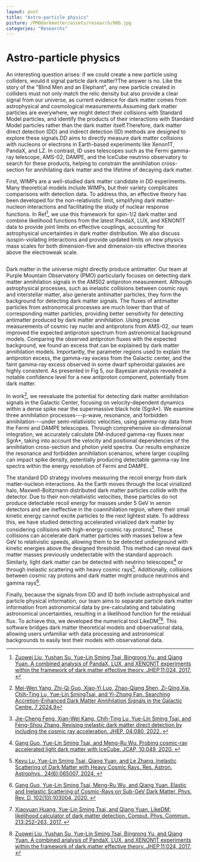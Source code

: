 ```yaml
---
layout: post
title: "Astro-particle physics"
picture: /PMOdarkmatter/assets/research/00b.jpg
categories: "Researchs"
---
```


# Astro-particle physics

An interesting question arises: if we could create a new particle using colliders, would it signal particle dark matter?The answer is no. Like the story of the "Blind Men and an Elephant", any new particle created in colliders must not only match the relic density but also provide a clear signal from our universe, as current evidence for dark matter comes from astrophysical and cosmological measurements.Assuming dark matter particles are everywhere, we might detect their collisions with Standard Model particles, and identify the products of their interactions with Standard Model particles rather than the dark matter itself.Therefore, dark matter direct detection (DD) and indirect detection (ID) methods are designed to explore these signals.DD aims to directly measure dark matter collisions with nucleons or electrons in Earth-based experiments like Xenon1T, PandaX, and LZ.
In contrast, ID uses telescopes such as the Fermi gamma-ray telescope, AMS-02, DAMPE, and the IceCube neutrino observatory to search for these products, helping to constrain the annihilation cross-section for annihilating dark matter and the lifetime of decaying dark matter.

First, WIMPs are a well-studied dark matter candidate in DD experiments.
Many theoretical models include WIMPs, but their variety complicates comparisons with detection data.
To address this, an effective theory has been developed for the non-relativistic limit, simplifying dark matter-nucleon interactions and facilitating the study of nuclear response functions.
In Ref[^19], we use this framework for spin-1/2 dark matter and combine likelihood functions from the latest PandaX, LUX, and XENON1T data to provide joint limits on effective couplings, accounting for astrophysical uncertainties in dark matter distribution.
We also discuss isospin-violating interactions and provide updated limits on new physics mass scales for both dimension-five and dimension-six effective theories above the electroweak scale.

<p style="text-align:center;"><img class="item-image" src="{{ site.baseurl }}/assets/research/figure5.png" alt=""></p>

Dark matter in the universe might directly produce antimatter.
Our team at Purple Mountain Observatory (PMO) particularly focuses on detecting dark matter annihilation signals in the AMS02 antiproton measurement.
Although astrophysical processes, such as inelastic collisions between cosmic rays and interstellar matter, also generate antimatter particles, they form the background for detecting dark matter signals.
The fluxes of antimatter particles from astronomical processes are much lower than that of corresponding matter particles, providing better sensitivity for detecting antimatter produced by dark matter annihilation.
Using precise measurements of cosmic ray nuclei and antiprotons from AMS-02, our team improved the expected antiproton spectrum from astronomical background models.
Comparing the observed antiproton fluxes with the expected background, we found an excess that can be explained by dark matter annihilation models.
Importantly, the parameter regions used to explain the antiproton excess, the gamma-ray excess from the Galactic center, and the faint gamma-ray excess observed in some dwarf spheroidal galaxies are highly consistent.
As presented in Fig 5, our Bayesian analysis revealed a notable confidence level for a new antiproton component, potentially from dark matter.

In work[^27], we reevaluate the potential for detecting dark matter annihilation signals in the Galactic Center,
focusing on velocity-dependent dynamics within a dense spike near the supermassive black hole (SgrA*).
We examine three annihilation processes---p-wave, resonance, and forbidden annihilation---under semi-relativistic velocities, using gamma-ray data from the Fermi and DAMPE telescopes.
Through comprehensive six-dimensional integration, we accurately calculate DM-induced gamma-ray fluxes near SgrA*, taking into account the velocity and positional dependencies of the annihilation cross-section and photon yield spectra. Our results emphasize the resonance and forbidden annihilation scenarios, where larger coupling can impact spike density, potentially producing detectable gamma-ray line spectra within the energy resolution of Fermi and DAMPE.

The standard DD strategy involves measuring the recoil energy from dark matter-nucleon interactions.
As the Earth moves through the local virialized halo, Maxwell-Boltzmann distributed dark matter particles collide with the detector.
Due to their non-relativistic velocities, these particles do not produce detectable recoil energy for masses under 5 GeV in xenon detectors and are ineffective in the coannihilation region, where their small kinetic energy cannot excite particles to the next lightest state.
To address this, we have studied detecting accelerated virialized dark matter by considering collisions with high-energy cosmic ray protons[^13].
These collisions can accelerate dark matter particles with masses below a few GeV to relativistic speeds, allowing them to be detected underground with kinetic energies above the designed threshold.
This method can reveal dark matter masses previously undetectable with the standard approach.
Similarly, light dark matter can be detected with neutrino telescopes[^15] or through inelastic scattering with heavy cosmic rays[^20].
Additionally, collisions between cosmic ray protons and dark matter might produce neutrinos and gamma rays[^16].



Finally, because the signals from DD and ID both include astrophysical and particle physical information,
our team aims to separate particle dark matter information from astronomical data by pre-calculating and tabulating astronomical uncertainties,
resulting in a likelihood function for the residual flux.
To achieve this, we developed the numerical tool LikeDM[^18][^19].
This software bridges dark matter theoretical models and observational data,
allowing users unfamiliar with data processing and astronomical backgrounds to easily test their models with observational data.

[^1]: [Murat Abdughani, Yi-Zhong Fan, Lei Feng, Yue-Lin Sming Tsai, Lei Wu, and Qiang Yuan. A commonorigin of muon g-2 anomaly, Galaxy Center GeV excess and AMS-02 anti-proton excess in the NMSSM.Sci. Bull., 66:2170–2174, 2021. ](https://arxiv.org/abs/2104.03274)

[^2]: [ Murat Abdughani, Yi-Zhong Fan, Chih-Ting Lu, Tian-Peng Tang, and Yue-Lin Sming Tsai. Muonphilic dark matter explanation of gamma-ray galactic center excess: a comprehensive analysis. JHEP, 07:127,2022. ](https://arxiv.org/abs/2111.02946)

[^3]: [ Abdesslam Arhrib, Yue-Lin Sming Tsai, Qiang Yuan, and Tzu-Chiang Yuan. An Updated Analysis of Inert Higgs Doublet Model in light of the Recent Results from LUX, PLANCK, AMS-02 and LHC. JCAP,06:030, 2014.  ](https://arxiv.org/abs/1310.0358)

[^4]: [ Shankha Banerjee, Shigeki Matsumoto, Kyohei Mukaida, and Yue-Lin Sming Tsai. WIMP Dark Matter in a Well-Tempered Regime: A case study on Singlet-Doublets Fermionic WIMP. JHEP, 11:070, 2016. ](https://arxiv.org/abs/1603.07387)

[^5]: [ Jung Chang, Kingman Cheung, Hiroyuki Ishida, Chih-Ting Lu, Martin Spinrath, and Yue-Lin Sming Tsai.Sneutrino Dark Matter via pseudoscalar X-funnel meets Inverse Seesaw. JHEP, 09:071, 2018. ](https://arxiv.org/abs/1806.04468)

[^6]: [ Yu-Tong Chen, Shigeki Matsumoto, Tian-Peng Tang, Yue-Lin Sming Tsai, and Lei Wu. Light thermal dark matter beyond p-wave annihilation in minimal Higgs portal model. JHEP, 05:281, 2024.](https://arxiv.org/abs/1310.0358)

[^7]: [ Kingman Cheung, Jui-Lin Kuo, Kin-Wang Ng, and Yue-Lin Sming Tsai. The impact of EDGES 21-cm data on dark matter interactions. Phys. Lett. B, 789:137–144, 2019.8 ](https://arxiv.org/abs/1803.09398)

[^8]: [ Kingman Cheung, Yue-Lin S. Tsai, Po-Yan Tseng, Tzu-Chiang Yuan, and A. Zee. Global Study of the Simplest Scalar Phantom Dark Matter Model. JCAP, 10:042, 2012.  ](https://arxiv.org/abs/1207.4930)

[^9]: [ Kingman Cheung, Po-Yan Tseng, Yue-Lin S. Tsai, and Tzu-Chiang Yuan. Global Constraints on Effective Dark Matter Interactions: Relic Density, Direct Detection, Indirect Detection, and Collider. JCAP, 05:001,2012. ](https://arxiv.org/abs/1201.3402)

[^10]: [ Ming-Yang Cui, Wei-Chih Huang, Yue-Lin Sming Tsai, and Qiang Yuan. Consistency test of the AMS-02 antiproton excess with direct detection data based on the effective field theory approach. JCAP, 11:039,2018. ](https://arxiv.org/abs/1805.11590)

[^11]: [ Ming-Yang Cui, Qiang Yuan, Yue-Lin Sming Tsai, and Yi-Zhong Fan. Possible dark matter annihilation signal in the AMS-02 antiproton data. Phys. Rev. Lett., 118(19):191101, 2017. ](https://arxiv.org/abs/1610.03840)

[^12]: [ Yi-Zhong Fan, Tian-Peng Tang, Yue-Lin Sming Tsai, and Lei Wu. Inert Higgs Dark Matter for CDF II W-Boson Mass and Detection Prospects. Phys. Rev. Lett., 129(9):091802, 2022. ](https://arxiv.org/abs/2204.03693)

[^13]: [ Jie-Cheng Feng, Xian-Wei Kang, Chih-Ting Lu, Yue-Lin Sming Tsai, and Feng-Shou Zhang. Revising inelastic dark matter direct detection by including the cosmic ray acceleration. JHEP, 04:080, 2022.  ](https://arxiv.org/abs/2110.08863)

[^14]: [ Andrew Fowlie, Kamila Kowalska, Leszek Roszkowski, Enrico Maria Sessolo, and Yue-Lin Sming Tsai.Dark matter and collider signatures of the MSSM. Phys. Rev. D, 88:055012, 2013. ](https://arxiv.org/abs/1306.1567)

[^15]: [ Gang Guo, Yue-Lin Sming Tsai, and Meng-Ru Wu. Probing cosmic-ray accelerated light dark matter with IceCube. JCAP, 10:049, 2020. ](https://arxiv.org/abs/2004.03161)

[^16]: [ Gang Guo, Yue-Lin Sming Tsai, Meng-Ru Wu, and Qiang Yuan. Elastic and Inelastic Scattering of Cosmic-Rays on Sub-GeV Dark Matter. Phys. Rev. D, 102(10):103004, 2020. ](https://arxiv.org/abs/2008.12137)

[^17]: [ Wei-Chih Huang, Jui-Lin Kuo, and Yue-Lin Sming Tsai. A convolutional-neural-network estimator of CMB constraints on dark matter energy injection. JCAP, 06:025, 2021. ](https://arxiv.org/abs/2101.10360)

[^18]: [ Xiaoyuan Huang, Yue-Lin Sming Tsai, and Qiang Yuan. LikeDM: likelihood calculator of dark matter detection. Comput. Phys. Commun., 213:252–263, 2017. ](https://arxiv.org/abs/1603.07119)

[^19]: [ Zuowei Liu, Yushan Su, Yue-Lin Sming Tsai, Bingrong Yu, and Qiang Yuan. A combined analysis of PandaX, LUX, and XENON1T experiments within the framework of dark matter effective theory. JHEP,11:024, 2017. ](https://arxiv.org/abs/1708.04630)

[^20]: [ Keyu Lu, Yue-Lin Sming Tsai, Qiang Yuan, and Le Zhang. Inelastic Scattering of Dark Matter with Heavy Cosmic Rays. Res. Astron. Astrophys., 24(6):065007, 2024. ](https://arxiv.org/abs/2310.12501)

[^21]: [ Shigeki Matsumoto, Satyanarayan Mukhopadhyay, and Yue-Lin Sming Tsai. Singlet Majorana fermion dark matter: a comprehensive analysis in effective field theory. JHEP, 10:155, 2014. ](https://arxiv.org/abs/1407.1859)

[^22]: [ Shigeki Matsumoto, Satyanarayan Mukhopadhyay, and Yue-Lin Sming Tsai. Effective Theory of WIMP Dark Matter supplemented by Simplified Models: Singlet-like Majorana fermion case. Phys. Rev. D,94(6):065034, 2016. ](https://arxiv.org/abs/1604.02230)

[^23]: [ Shigeki Matsumoto, Yue-Lin Sming Tsai, and Po-Yan Tseng. Light Fermionic WIMP Dark Matter with Light Scalar Mediator. JHEP, 07:050, 2019.  ](https://arxiv.org/abs/1811.03292)

[^24]: [ Zhao-Qiang Shen, Guan-Wen Yuan, Cheng-Zi Jiang, Yue-Lin Sming Tsai, Qiang Yuan, and Yi-Zhong Fan.Exploring dark matter spike distribution around the Galactic centre with stellar orbits. Mon. Not. Roy.Astron. Soc., 527(2):3196–3207, 2023. ](https://arxiv.org/abs/2303.09284)

[^25]: [ Tian-Peng Tang, Murat Abdughani, Lei Feng, Yue-Lin Sming Tsai, Jian Wu, and Yi-Zhong Fan. NMSSM neutralino dark matter for CDF II W-boson mass and muon g − 2 and the promising prospect of directd etection. Sci. China Phys. Mech. Astron., 66(3):239512, 2023. ](https://arxiv.org/abs/2204.04356)

[^26]: [ Yue-Lin Sming Tsai, Van Que Tran, and Chih-Ting Lu. Confronting dark matter co-annihilation of Inert two Higgs Doublet Model with a compressed mass spectrum. JHEP, 06:033, 2020. ](https://arxiv.org/abs/1912.08875)

[^27]: [ Mei-Wen Yang, Zhi-Qi Guo, Xiao-Yi Luo, Zhao-Qiang Shen, Zi-Qing Xia, Chih-Ting Lu, Yue-Lin SmingTsai, and Yi-Zhong Fan. Searching Accretion-Enhanced Dark Matter Annihilation Signals in the Galactic Centre. 7 2024.9](https://arxiv.org/abs/2407.06815)

[^28]: [ Guan-Wen Yuan, Zhao-Qiang Shen, Yue-Lin Sming Tsai, Qiang Yuan, and Yi-Zhong Fan. Constraining ultralight bosonic dark matter with Keck observations of S2’s orbit and kinematics. Phys. Rev. D,106(10):103024, 2022. ](https://arxiv.org/abs/1308.1782)

[^29]: [ Chi Zhang, Lei Zu, Hou-Zun Chen, Yue-Lin Sming Tsai, and Yi-Zhong Fan. Weak Lensing Constraints on Dark Matter-Baryon Interactions with N -Body Simulations and Machine Learning. 2 2024.]((https://arxiv.org/abs/2402.18880))

[^30]: [ Jiajun Zhang, Yue-Lin Sming Tsai, Jui-Lin Kuo, Kingman Cheung, and Ming-Chung Chu. Ultralight Axion Dark Matter and Its Impact on Dark Halo Structure in N -body Simulations. Astrophys. J., 853(1):51, 2018. ](https://arxiv.org/abs/1611.00892)

[^31]: [ Lei Zu, Chi Zhang, Hou-Zun Chen, Wei Wang, Yue-Lin Sming Tsai, Yuhsin Tsai, Wentao Luo, and Yi-Zhong Fan. Exploring mirror twin Higgs cosmology with present and future weak lensing surveys. JCAP,08:023, 2023 ](https://arxiv.org/abs/2304.06308)
